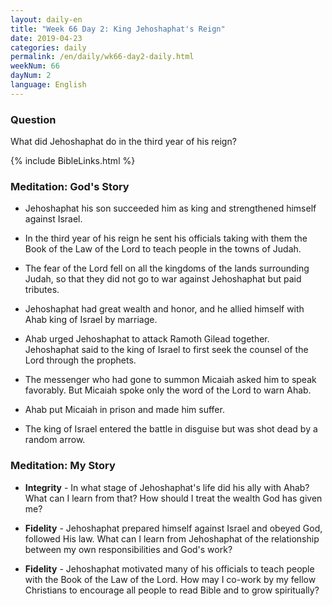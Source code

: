 ```yaml
---
layout: daily-en
title: "Week 66 Day 2: King Jehoshaphat's Reign"
date: 2019-04-23 
categories: daily
permalink: /en/daily/wk66-day2-daily.html
weekNum: 66
dayNum: 2
language: English
---
```


### Question     
What did Jehoshaphat do in the third year of his reign?

{% include BibleLinks.html %} 

### Meditation: God's Story   
+ Jehoshaphat his son succeeded him as king and strengthened himself against Israel. 

+ In the third year of his reign he sent his officials taking with them the Book of the Law of the Lord to teach people in the towns of Judah. 

+ The fear of the Lord fell on all the kingdoms of the lands surrounding Judah, so that they did not go to war against Jehoshaphat but paid tributes. 

+ Jehoshaphat had great wealth and honor, and he allied himself with Ahab king of Israel by marriage. 

+ Ahab urged Jehoshaphat to attack Ramoth Gilead together. Jehoshaphat said to the king of Israel to first seek the counsel of the Lord through the prophets. 

+ The messenger who had gone to summon Micaiah asked him to speak favorably. But Micaiah spoke only the word of the Lord to warn Ahab. 

+ Ahab put Micaiah in prison and made him suffer. 

+ The king of Israel entered the battle in disguise but was shot dead by a random arrow. 

### Meditation: My Story   
+ **Integrity** - In what stage of Jehoshaphat's life did his ally with Ahab? What can I learn from that? How should I treat the wealth God has given me? 

+ **Fidelity** - Jehoshaphat prepared himself against Israel and obeyed God, followed His law. What can I learn from Jehoshaphat of the relationship between my own responsibilities and God's work? 

+ **Fidelity** - Jehoshaphat motivated many of his officials to teach people with the Book of the Law of the Lord. How may I co-work by my fellow Christians to encourage all people to read Bible and to grow spiritually? 
